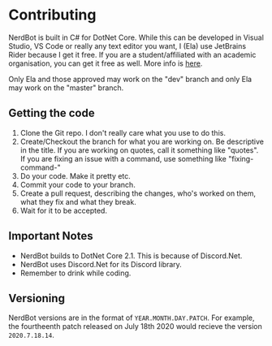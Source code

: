 # Contributing

 NerdBot is built in C# for DotNet Core. While this can be developed in Visual Studio, VS Code or really any text editor you want, I (Ela) use JetBrains Rider because I get it free. If you are a student/affiliated with an academic organisation, you can get it free as well. More info is [here](https://www.jetbrains.com/community/education/#students). 
 
 Only Ela and those approved may work on the "dev" branch and only Ela may work on the "master" branch.



## Getting the code

1. Clone the Git repo. I don't really care what you use to do this.
2. Create/Checkout the branch for what you are working on. Be descriptive in the title. If you are working on quotes, call it something like "quotes". If you are fixing an issue with a command, use something like "fixing-command-<commandname>"
3. Do your code. Make it pretty etc.
4. Commit your code to your branch.
5. Create a pull request, describing the changes, who's worked on them, what they fix and what they break.
6. Wait for it to be accepted.



## Important Notes

- NerdBot builds to DotNet Core 2.1. This is because of Discord.Net.
- NerdBot uses Discord.Net for its Discord library.
- Remember to drink while coding.

## Versioning
NerdBot versions are in the format of `YEAR.MONTH.DAY.PATCH`. For example, the fourtheenth patch released on July 18th 2020 would recieve the version `2020.7.18.14`.
